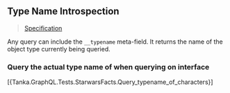## Type Name Introspection

> [Specification](https://facebook.github.io/graphql/June2018/#sec-Type-Name-Introspection)

Any query can include the `__typename` meta-field. It returns the name of the object type currently being queried.

### Query the actual type name of when querying on interface

[{Tanka.GraphQL.Tests.StarwarsFacts.Query_typename_of_characters}]